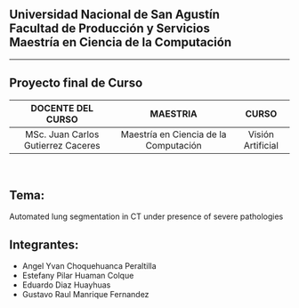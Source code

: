 ## Universidad Nacional de San Agustín <br/> Facultad de Producción  y Servicios<br/>  Maestría en Ciencia de la Computación 
<hr/>


## Proyecto final de Curso

| DOCENTE DEL CURSO | MAESTRIA | CURSO |
| :-: | :-: | :-: |
| MSc. Juan Carlos Gutierrez Caceres | Maestría en Ciencia de la Computación | Visión Artificial |
<br/>

## Tema:

Automated lung segmentation in CT under presence of severe pathologies

## Integrantes:

- Angel Yvan Choquehuanca Peraltilla
- Estefany Pilar Huaman Colque
- Eduardo Diaz Huayhuas
- Gustavo Raul Manrique Fernandez
